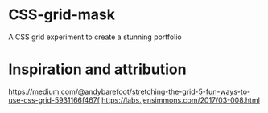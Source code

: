 # CSS-grid-mask
A CSS grid experiment to create a stunning portfolio 

# Inspiration and attribution
https://medium.com/@andybarefoot/stretching-the-grid-5-fun-ways-to-use-css-grid-5931166f467f
https://labs.jensimmons.com/2017/03-008.html

